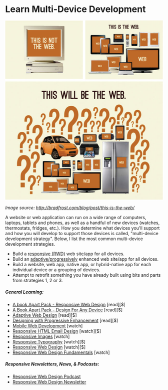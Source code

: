 # Learn Multi-Device Development

![](../images/things.jpg "http://bradfrost.com/blog/post/this-is-the-web/")

<cite>Image source: <a href="http://bradfrost.com/blog/post/this-is-the-web/">http://bradfrost.com/blog/post/this-is-the-web/</a></cite>

A website or web application can run on a wide range of computers, laptops, tablets and phones, as well as a handful of new devices (watches, thermostats, fridges, etc.). How you determine what devices you'll support and how you will develop to support those devices is called, "multi-device development strategy". Below, I list the most common multi-device development strategies.

* Build a [responsive (RWD)](https://en.wikipedia.org/wiki/Responsive_web_design) web site/app for all devices.
* Build an [adaptive/progressively](https://en.wikipedia.org/wiki/Adaptive_web_design) enhanced web site/app for all devices.
* Build a website, web app, native app, or hybrid-native app for each individual device or a grouping of devices.
* Attempt to retrofit something you have already built using bits and parts from strategies 1, 2 or 3.

##### General Learning:

* [A book Apart Pack - Responsive Web Design](https://abookapart.com/collections/responsive-design) [read][$]
* [A Book Apart Pack - Design For Any Device](https://abookapart.com/collections/design-for-any-device) [read][$]
* [Adaptive Web Design](https://www.amazon.com/gp/product/0134216148?&_encoding=UTF8&tag=frontend-handbook-20&linkCode=ur2&linkId=defa398e66db76e7edbb8ddfa28caa1e&camp=1789&creative=9325) [read][$]
* [Designing with Progressive Enhancement](https://www.amazon.com/Designing-Progressive-Enhancement-Building-Everyone/dp/0321658884/?&_encoding=UTF8&tag=frontend-handbook-20&linkCode=ur2&linkId=bdac6f12a3d24fe694468aa8145001eb&camp=1789&creative=9325) [read][$]
* [Mobile Web Development](https://www.udacity.com/course/mobile-web-development--cs256) [watch]
* [Responsive HTML Email Design](https://frontendmasters.com/courses/responsive-email/) [watch][$]
* [Responsive Images](https://www.udacity.com/course/responsive-images--ud882) [watch]
* [Responsive Typography](https://www.pluralsight.com/courses/responsive-typography) [watch][$]
* [Responsive Web Design](https://frontendmasters.com/courses/responsive-web-design/) [watch][$]
* [Responsive Web Design Fundamentals](https://www.udacity.com/course/responsive-web-design-fundamentals--ud893) [watch]

##### Responsive Newsletters, News, &amp; Podcasts:

* [Responsive Web Design Podcast](https://responsivewebdesign.com/podcast/)
* [Responsive Web Design Newsletter](https://responsivewebdesign.com/newsletter/)




























